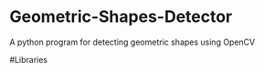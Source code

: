 # Geometric-Shapes-Detector

A python program for detecting geometric shapes using OpenCV

#Libraries
